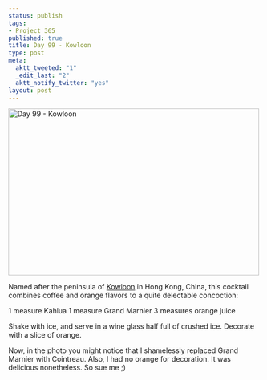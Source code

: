 ```yaml
--- 
status: publish
tags: 
- Project 365
published: true
title: Day 99 - Kowloon
type: post
meta: 
  aktt_tweeted: "1"
  _edit_last: "2"
  aktt_notify_twitter: "yes"
layout: post
---
```

<a href="http://www.flickr.com/photos/freeed/5604699799/" title="Day 99 - Kowloon by Fred​, on Flickr"><img src="http://farm5.static.flickr.com/4097/5604699799_8555e9c39e.jpg" width="500" height="333" alt="Day 99 - Kowloon"/></a>

Named after the peninsula of <a href="http://en.wikipedia.org/wiki/Kowloon">Kowloon</a> in Hong Kong, China, this cocktail combines coffee and orange flavors to a quite delectable concoction:

1 measure Kahlua
1 measure Grand Marnier
3 measures orange juice

Shake with ice, and serve in a wine glass half full of crushed ice. Decorate with a slice of orange.

Now, in the photo you might notice that I shamelessly replaced Grand Marnier with Cointreau. Also, I had no orange for decoration. It was delicious nonetheless. So sue me ;)
